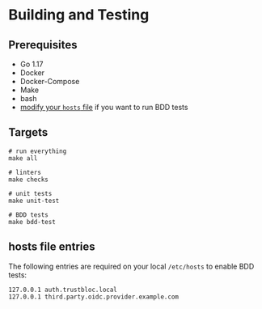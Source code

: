 # Building and Testing

## Prerequisites
- Go 1.17
- Docker
- Docker-Compose
- Make
- bash
- [modify your `hosts` file](#hosts-file-entries) if you want to run BDD tests

## Targets

```
# run everything
make all

# linters
make checks

# unit tests
make unit-test

# BDD tests
make bdd-test
```

## hosts file entries

The following entries are required on your local `/etc/hosts` to enable BDD tests:

```
127.0.0.1 auth.trustbloc.local
127.0.0.1 third.party.oidc.provider.example.com
```
